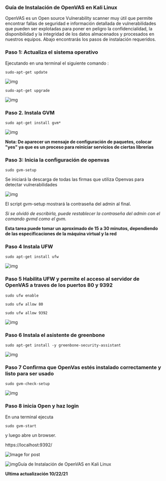 ### Guía de Instalación de OpenVAS en Kali Linux

OpenVAS es un Open source Vulnerability scanner muy útil que permite encontrar fallas de seguridad e información detallada de vulnerabilidades que pueden ser explotadas para poner en peligro la confidencialidad, la disponibilidad y la integridad de los datos almacenados y procesados en nuestros equipos. Abajo encontrarás los pasos de instalación requeridos.

### Paso 1: Actualiza el sistema operativo
Ejecutando en una terminal el siguiente comando :

```
sudo-apt-get update
```

![img](https://uploads-ssl.webflow.com/5e6befb8c88b0e98c69b1333/60082995d953874d8648e4dc_1%20IMAGEN.jpg)

```
sudo-apt-get upgrade
```

![img](https://uploads-ssl.webflow.com/5e6befb8c88b0e98c69b1333/600829ad1bf9579a0f830556_2%20IMAGEN.jpg)

### Paso 2. Instala GVM

```
sudo apt-get install gvm*
```

![img](https://uploads-ssl.webflow.com/5e6befb8c88b0e98c69b1333/600829c1c699139cca51809b_3%20IMAGEN.jpg)

__Nota: De aparecer un mensaje de configuración de paquetes, colocar "yes" ya que es un proceso para reiniciar servicios de ciertas librerías__

### Paso 3: Inicia la configuración de openvas

```
sudo gvm-setup
```

Se iniciará la descarga de todas las firmas que utiliza Openvas para detectar vulnerabilidades



![img](https://uploads-ssl.webflow.com/5e6befb8c88b0e98c69b1333/600829d3e1a49b0ec39c46e0_4%20IMAGEN.jpg)

El script gvm-setup mostrará la contraseña del admin al final.

_Si se olvidó de escribirla, puede restablecer la contraseña del admin con el comando gvmd como el _gvm.__

**Esta tarea puede tomar un aproximado de 15 a 30 minutos, dependiendo de las especificaciones de la máquina virtual y la red** 

### Paso 4 Instala UFW

```
sudo apt-get install ufw
```

![img](https://uploads-ssl.webflow.com/5e6befb8c88b0e98c69b1333/600829eb76d3fa54749fb239_5%20IMAGEN.jpg)

### Paso 5 Habilita UFW y permite el acceso al servidor de OpenVAS a traves de los puertos 80 y 9392

```
sudo ufw enable
```
```
sudo ufw allow 80
```
```
sudo ufw allow 9392
```

![img](https://uploads-ssl.webflow.com/5e6befb8c88b0e98c69b1333/60082a0ad13897bd5975ef50_6%20IMAGEN.jpg)

### Paso 6 Instala el asistente de greenbone
```
sudo apt-get install -y greenbone-security-assistant
```

![img](https://uploads-ssl.webflow.com/5e6befb8c88b0e98c69b1333/60082a1fa43b8c5c5e7a272f_7%20IMAGEN.jpg)

### Paso 7 Confirma que OpenVas estés instalado correctamente y listo para ser usado
```
sudo gvm-check-setup
```

![img](https://uploads-ssl.webflow.com/5e6befb8c88b0e98c69b1333/60082a311c522be77f6e80a2_8%20IMAGEN.jpg)

### Paso 8 inicia Open y haz login

En una terminal ejecuta 
```
sudo gvm-start
```
 y luego abre un browser.

https://localhost:9392/

![Image for post](https://uploads-ssl.webflow.com/5e6befb8c88b0e98c69b1333/60082a3e0a929d9013e65135_1*i7OcH3rEYxbBPyjYZ83Rlg.png)

![img](https://uploads-ssl.webflow.com/5e6befb8c88b0e98c69b1333/60082a74a911e45fed592f8b_9%20IMAGEN.jpg)Guía de Instalación de OpenVAS en Kali Linux

__Ultima actualización 10/22/21__